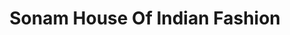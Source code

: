 ---
title: "Sonam House Of Indian Fashion"
url: /milpitas/sonam-house-of-indian-fashion/
shop: clothes
---